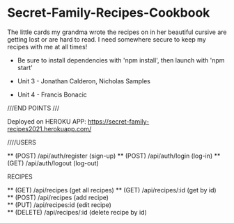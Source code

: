 # Secret-Family-Recipes-Cookbook
The little cards my grandma wrote the recipes on in her beautiful cursive are getting lost or are hard to read. I need somewhere secure to keep my recipes with me at all times!

* Be sure to install dependencies with 'npm install', then launch with 'npm start'

* Unit 3 - Jonathan Calderon, Nicholas Samples
* Unit 4 - Francis Bonacic

///END POINTS /// 

Deployed on HEROKU APP: https://secret-family-recipes2021.herokuapp.com/

////USERS

**   (POST) /api/auth/register (sign-up)
**   (POST) /api/auth/login    (log-in)
**   (GET) /api/auth/logout   (log-out)

RECIPES

**   (GET) /api/recipes (get all recipes)
**   (GET) /api/recipes/:id (get by id)  
**   (POST) /api/recipes (add recipe)  
**   (PUT) /api/recipes:id (edit recipe)  
**   (DELETE) /api/recipes/:id (delete recipe by id)
